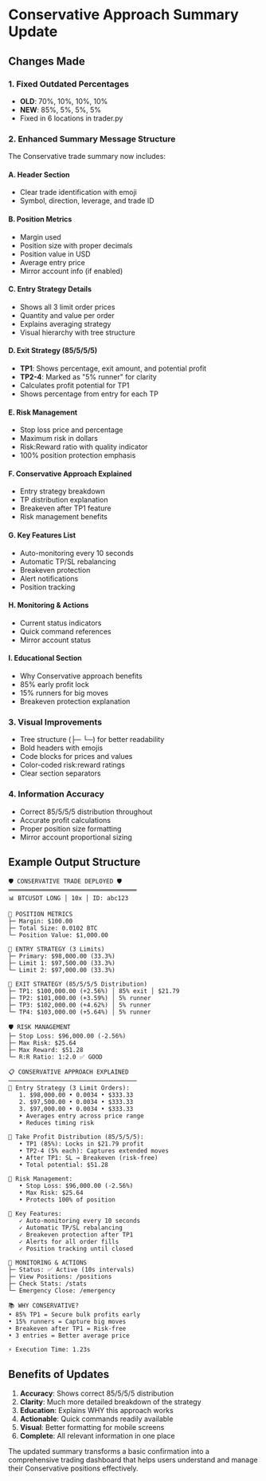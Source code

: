 # Conservative Approach Summary Update

## Changes Made

### 1. Fixed Outdated Percentages
- **OLD**: 70%, 10%, 10%, 10%
- **NEW**: 85%, 5%, 5%, 5%
- Fixed in 6 locations in trader.py

### 2. Enhanced Summary Message Structure

The Conservative trade summary now includes:

#### A. Header Section
- Clear trade identification with emoji
- Symbol, direction, leverage, and trade ID

#### B. Position Metrics
- Margin used
- Position size with proper decimals
- Position value in USD
- Average entry price
- Mirror account info (if enabled)

#### C. Entry Strategy Details
- Shows all 3 limit order prices
- Quantity and value per order
- Explains averaging strategy
- Visual hierarchy with tree structure

#### D. Exit Strategy (85/5/5/5)
- **TP1**: Shows percentage, exit amount, and potential profit
- **TP2-4**: Marked as "5% runner" for clarity
- Calculates profit potential for TP1
- Shows percentage from entry for each TP

#### E. Risk Management
- Stop loss price and percentage
- Maximum risk in dollars
- Risk:Reward ratio with quality indicator
- 100% position protection emphasis

#### F. Conservative Approach Explained
- Entry strategy breakdown
- TP distribution explanation
- Breakeven after TP1 feature
- Risk management benefits

#### G. Key Features List
- Auto-monitoring every 10 seconds
- Automatic TP/SL rebalancing
- Breakeven protection
- Alert notifications
- Position tracking

#### H. Monitoring & Actions
- Current status indicators
- Quick command references
- Mirror account status

#### I. Educational Section
- Why Conservative approach benefits
- 85% early profit lock
- 15% runners for big moves
- Breakeven protection explanation

### 3. Visual Improvements
- Tree structure (├─ └─) for better readability
- Bold headers with emojis
- Code blocks for prices and values
- Color-coded risk:reward ratings
- Clear section separators

### 4. Information Accuracy
- Correct 85/5/5/5 distribution throughout
- Accurate profit calculations
- Proper position size formatting
- Mirror account proportional sizing

## Example Output Structure

```
🛡️ CONSERVATIVE TRADE DEPLOYED 🛡️
════════════════════════════════════
📊 BTCUSDT LONG │ 10x │ ID: abc123

💼 POSITION METRICS
├─ Margin: $100.00
├─ Total Size: 0.0102 BTC
└─ Position Value: $1,000.00

📍 ENTRY STRATEGY (3 Limits)
├─ Primary: $98,000.00 (33.3%)
├─ Limit 1: $97,500.00 (33.3%)
└─ Limit 2: $97,000.00 (33.3%)

🎯 EXIT STRATEGY (85/5/5/5 Distribution)
├─ TP1: $100,000.00 (+2.56%) │ 85% exit │ $21.79
├─ TP2: $101,000.00 (+3.59%) │ 5% runner
├─ TP3: $102,000.00 (+4.62%) │ 5% runner
└─ TP4: $103,000.00 (+5.64%) │ 5% runner

🛡️ RISK MANAGEMENT
├─ Stop Loss: $96,000.00 (-2.56%)
├─ Max Risk: $25.64
├─ Max Reward: $51.28
└─ R:R Ratio: 1:2.0 ✅ GOOD

📋 CONSERVATIVE APPROACH EXPLAINED
────────────────────────────────────
🔹 Entry Strategy (3 Limit Orders):
   1. $98,000.00 • 0.0034 • $333.33
   2. $97,500.00 • 0.0034 • $333.33
   3. $97,000.00 • 0.0034 • $333.33
   ➤ Averages entry across price range
   ➤ Reduces timing risk

🔹 Take Profit Distribution (85/5/5/5):
   • TP1 (85%): Locks in $21.79 profit
   • TP2-4 (5% each): Captures extended moves
   • After TP1: SL → Breakeven (risk-free)
   • Total potential: $51.28

🔹 Risk Management:
   • Stop Loss: $96,000.00 (-2.56%)
   • Max Risk: $25.64
   • Protects 100% of position

🔹 Key Features:
   ✓ Auto-monitoring every 10 seconds
   ✓ Automatic TP/SL rebalancing
   ✓ Breakeven protection after TP1
   ✓ Alerts for all order fills
   ✓ Position tracking until closed

🔔 MONITORING & ACTIONS
├─ Status: ✅ Active (10s intervals)
├─ View Positions: /positions
├─ Check Stats: /stats
└─ Emergency Close: /emergency

📚 WHY CONSERVATIVE?
• 85% TP1 = Secure bulk profits early
• 15% runners = Capture big moves
• Breakeven after TP1 = Risk-free
• 3 entries = Better average price

⚡ Execution Time: 1.23s
```

## Benefits of Updates

1. **Accuracy**: Shows correct 85/5/5/5 distribution
2. **Clarity**: Much more detailed breakdown of the strategy
3. **Education**: Explains WHY this approach works
4. **Actionable**: Quick commands readily available
5. **Visual**: Better formatting for mobile screens
6. **Complete**: All relevant information in one place

The updated summary transforms a basic confirmation into a comprehensive trading dashboard that helps users understand and manage their Conservative positions effectively.
